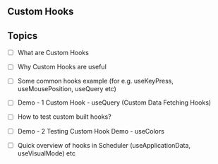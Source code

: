 ## Custom Hooks

## Topics
- [ ] What are Custom Hooks
- [ ] Why Custom Hooks are useful
- [ ] Some common hooks example (for e.g. useKeyPress, useMousePosition, useQuery etc)
- [ ] Demo - 1 Custom Hook - useQuery (Custom Data Fetching Hooks)
- [ ] How to test custom built hooks?
- [ ] Demo - 2 Testing Custom Hook Demo - useColors
- [ ] Quick overview of hooks in Scheduler (useApplicationData, useVisualMode) etc

